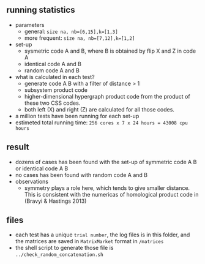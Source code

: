 ## running statistics

- parameters
  - general: `size na, nb=[6,15],k=[1,3]`
  - more frequent: `size na, nb=[7,12],k=[1,2]`
- set-up
  - sysmetric code A and B, where B is obtained by flip X and Z in code A
  - identical code A and B
  - random code A and B
- what is calculated in each test?
  - generate code A B with a filter of distance > 1
  - subsystem product code
  - higher-dimensional hypergraph product code from the product of these two CSS codes.
  - both left (X) and right (Z) are calculated for all those codes.
- a million tests have been running for each set-up
- estimeted total running time: `256 cores x 7 x 24 hours = 43008 cpu hours`

## result
- dozens of cases has been found with the set-up of symmetric code A B or identical code A B
- no cases has been found with random code A and B
- observations
  - symmetry plays a role here, which tends to give smaller distance. This is consistent with the numericas of homological product code in (Bravyi & Hastings 2013)

## files
- each test has a unique `trial number`, the log files is in this folder, and the matrices are saved in `MatrixMarket` format in `/matrices`
- the shell script to generate those file is `../check_random_concatenation.sh`